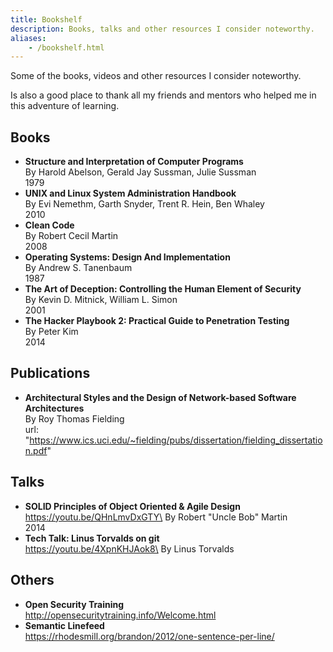 ```yaml
---
title: Bookshelf
description: Books, talks and other resources I consider noteworthy.
aliases:
    - /bookshelf.html
---
```


Some of the books, videos and other resources I consider noteworthy.

Is also a good place to thank all my friends and mentors who helped me in this adventure of learning.

## Books
  - **Structure and Interpretation of Computer Programs**\
    By Harold Abelson, Gerald Jay Sussman, Julie Sussman\
    1979
  - **UNIX and Linux System Administration Handbook**\
    By Evi Nemethm, Garth Snyder, Trent R. Hein, Ben Whaley\
    2010
  - **Clean Code**\
    By Robert Cecil Martin\
    2008
  - **Operating Systems: Design And Implementation**\
    By Andrew S. Tanenbaum\
    1987
  - **The Art of Deception: Controlling the Human Element of Security**\
    By Kevin D. Mitnick, William L. Simon\
    2001
  - **The Hacker Playbook 2: Practical Guide to Penetration Testing**\
    By Peter Kim\
    2014

## Publications
  - **Architectural Styles and the Design of Network-based Software Architectures**\
    By Roy Thomas Fielding\
    url: "https://www.ics.uci.edu/~fielding/pubs/dissertation/fielding_dissertation.pdf"

## Talks
  - **SOLID Principles of Object Oriented & Agile Design**\
    https://youtu.be/QHnLmvDxGTY\
    By Robert "Uncle Bob" Martin\
    2014
  - **Tech Talk: Linus Torvalds on git**\
    https://youtu.be/4XpnKHJAok8\
    By Linus Torvalds

## Others
  - **Open Security Training**\
    http://opensecuritytraining.info/Welcome.html
  - **Semantic Linefeed**\
    https://rhodesmill.org/brandon/2012/one-sentence-per-line/
